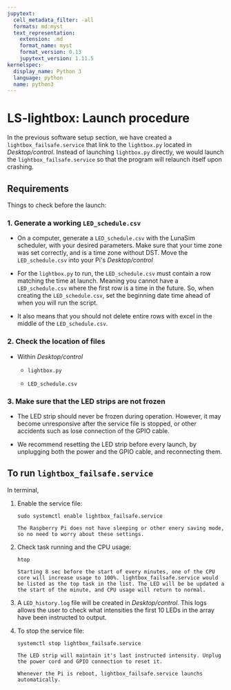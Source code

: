 ```yaml
---
jupytext:
  cell_metadata_filter: -all
  formats: md:myst
  text_representation:
    extension: .md
    format_name: myst
    format_version: 0.13
    jupytext_version: 1.11.5
kernelspec:
  display_name: Python 3
  language: python
  name: python3
---
```


# LS-lightbox: Launch procedure

In the previous software setup section, we have created a `lightbox_failsafe.service` that link to the `lightbox.py` located in *Desktop/control*. Instead of launching `lightbox.py` directly, we would launch the `lightbox_failsafe.service` so that the program will relaunch itself upon crashing.


## Requirements

Things to check before the launch:

### 1. Generate a working `LED_schedule.csv`

- On a computer, generate a `LED_schedule.csv` with the LunaSim scheduler, with your desired parameters. Make sure that your time zone was set correctly, and is a time zone without DST. Move the `LED_schedule.csv` into your Pi's *Desktop/control*

- For the `lightbox.py` to run, the `LED_schedule.csv` must contain a row matching the time at launch. Meaning you cannot have a `LED_schedule.csv` where the first row is a time in the future. So, when creating the `LED_schedule.csv`, set the beginning date time ahead of when you will run the script.

- It also means that you should not delete entire rows with excel in the middle of the  `LED_schedule.csv`.

### 2. Check the location of files

- Within *Desktop/control*
  
  - `lightbox.py`
  
  - `LED_schedule.csv`

### 3. Make sure that the LED strips are not frozen

- The LED strip should never be frozen during operation. However, it may become unresponsive after the service file is stopped, or other accidents such as lose connection of the GPIO cable.

- We recommend resetting the LED strip before every launch, by unplugging both the power and the GPIO cable, and reconnecting them.

## To run `lightbox_failsafe.service`

In terminal,

1. Enable the service file:
   
   `sudo systemctl enable lightbox_failsafe.service`
   
      ```{note}
      The Raspberry Pi does not have sleeping or other enery saving mode, so no need to worry about these settings.
      ```

2. Check task running and the CPU usage:
   
   `htop`
   
   ```{note}
   Starting 8 sec before the start of every minutes, one of the CPU core will increase usage to 100%. lightbox_failsafe.service would be listed as the top task in the list. The LED will be be updated a the start of the minute, and CPU usage will return to normal.
   ```

3. A `LED_history.log` file will be created in *Desktop/control*. This logs allows the user to check what intensities the first 10 LEDs in the array have been instructed to output.

4. To stop the service file:
   
   `systemctl stop lightbox_failsafe.service`
   
   ```{note}
   The LED strip will maintain it's last instructed intensity. Unplug the power cord and GPIO connection to reset it.
   ```
   
   ```{note}
   Whenever the Pi is reboot, lightbox_failsafe.service launchs automatically.
   ```